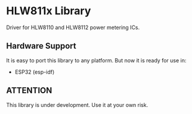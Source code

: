 # HLW811x Library
Driver for HLW8110 and HLW8112 power metering ICs.


## Hardware Support
It is easy to port this library to any platform. But now it is ready for use in:
- ESP32 (esp-idf)


## ATTENTION
This library is under development. Use it at your own risk.
